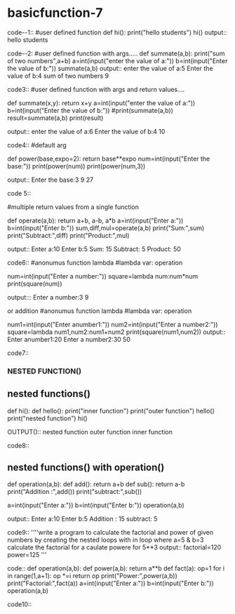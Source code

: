 # basicfunction-7
code--1::
   #user defined function
def hi():
    print("hello students")
hi()
output::       hello students


code--2:
#user defined function with args.....
def summate(a,b):
    print("sum of two numbers",a+b)
a=int(input("enter the value of a:"))
b=int(input("Enter the value of b:"))
summate(a,b)
output::
enter the value of a:5
Enter the value of b:4
sum of two numbers 9


code3::
#user defined function with args and return values....

def summate(x,y):
    return x+y
a=int(input("enter the value of a:"))
b=int(input("Enter the value of b:"))
#print(summate(a,b))
result=summate(a,b)
print(result)


output::
enter the value of a:6
Enter the value of b:4
10


code4::
#default arg

def power(base,expo=2):
    return base**expo
num=int(input("Enter the base:"))
print(power(num))
print(power(num,3))

output::
Enter the base:3
9
27


code 5::

#multiple return values from a single function

def operate(a,b):
    return a+b, a-b, a*b
a=int(input("Enter a:"))
b=int(input("Enter b:"))
sum,diff,mul=operate(a,b)
print("Sum:",sum)
print("Subtract:",diff)
print("Product:",mul)

output::
Enter a:10
Enter b:5
Sum: 15
Subtract: 5
Product: 50

code6::
#anonumus function lambda
#lambda var: operation

num=int(input("Enter a number:"))
square=lambda num:num*num
print(square(num))

output:::
Enter a number:3
9


or  addition
#anonumus function lambda
#lambda var: operation

num1=int(input("Enter anumber1:"))
num2=int(input("Enter a number2:"))
square=lambda num1,num2:num1+num2
print(square(num1,num2))
output::
Enter anumber1:20
Enter a number2:30
50


code7::

### NESTED FUNCTION()

## nested functions()

def hi():
    def hello():
        print("inner function")
    print("outer function")
    hello()
print("nested function")
hi()

OUTPUT()::
nested function
outer function
inner function


code8::
## nested functions() with operation()


def operation(a,b):
    def add():
        return a+b
    def sub():
        return a-b
    print("Addition :",add())
    print("subtract:",sub())

a=int(input("Enter a:"))
b=int(input("Enter b:"))
operation(a,b)

output::
Enter a:10
Enter b:5
Addition : 15
subtract: 5

code9::
''''write a program to calculate the factorial and power of given numbers by creating the nested loops with in loop
where a=5 & b=3
 calculate the factorial for a 
caulate powere for 5**3 
output::
factorial=120
power=125
'''

code::
def operation(a,b):
    def power(a,b):
        return a**b
    def fact(a):
        op=1
        for i in range(1,a+1):
            op *=i
        return op
    print("Power:",power(a,b))
    print("Factorial:",fact(a))
a=int(input("Enter a:"))
b=int(input("Enter b:"))
operation(a,b)

code10::
